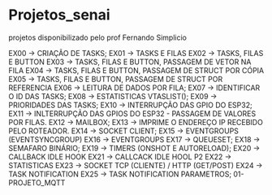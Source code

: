# Projetos_senai
projetos disponibilizado pelo prof Fernando Simplicio

EX00 -> CRIAÇÃO DE TASKS;
EX01 -> TASKS E FILAS
EX02 -> TASKS, FILAS E BUTTON
EX03 -> TASKS, FILAS E BUTTON, PASSAGEM DE VETOR NA FILA
EX04 -> TASKS, FILAS E BUTTON, PASSAGEM DE STRUCT POR CÓPIA
EX05 -> TASKS, FILAS E BUTTON, PASSAGEM DE STRUCT POR REFERENCIA
EX06 -> LEITURA DE DADOS POR FILA;
EX07 -> IDENTIFICAR O ID DAS TASKS;
EX08 -> ESTATISTICAS VTASLIST();
EX09 -> PRIORIDADES DAS TASKS;
EX10 -> INTERRUPÇÃO DAS GPIO DO ESP32;
EX11 -> INLTERRUPÇÃO DAS GPIOS DO ESP32 - PASSAGEM DE VALORES POR FILAS.
EX12 -> MAILBOX;
EX13 -> IMPRIME O ENDEREÇO IP RECEBIDO PELO ROTEADOR.
EX14 -> SOCKET CLIENT;
EX15 -> EVENTGROUPS (EVENTSYNCGROUP)
EX16 -> EVENTGROUPS
EX17 -> QUEUESET;
EX18 -> SEMAFARO BINÁRIO;
EX19 -> TIMERS (ONSHOT E AUTORELOAD);
EX20 -> CALLBACK IDLE HOOK
EX21 -> CALLCACK IDLE HOOL P2
EX22 -> STATISTICAS
EX23 -> SOCKET TCP (CLIENTE) / HTTP (GET/POST)
EX24 -> TASK NOTIFICATION
EX25 -> TASK NOTIFICATION PARAMETROS;
01- PROJETO_MQTT